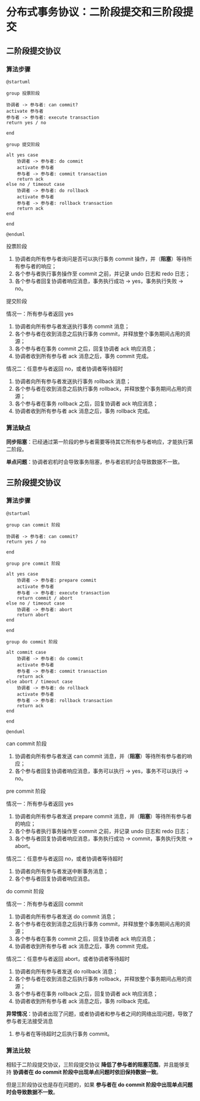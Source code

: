 # 分布式事务协议：二阶段提交和三阶段提交

## 二阶段提交协议

### 算法步骤

```plantuml
@startuml

group 投票阶段

协调者 -> 参与者: can commit?
activate 参与者
参与者 -> 参与者: execute transaction
return yes / no

end

group 提交阶段

alt yes case
	协调者 -> 参与者: do commit
	activate 参与者
	参与者 -> 参与者: commit transaction
	return ack
else no / timeout case
	协调者 -> 参与者: do rollback
	activate 参与者
	参与者 -> 参与者: rollback transaction
	return ack
end

end

@enduml
```

投票阶段

1. 协调者向所有参与者询问是否可以执行事务 commit 操作，并（**阻塞**）等待所有参与者的响应；
2. 各个参与者执行事务操作至 commit 之前，并记录 undo 日志和 redo 日志；
3. 各个参与者回复协调者响应消息，事务执行成功 -> yes，事务执行失败 -> no。

提交阶段

情况一：所有参与者返回 yes

1. 协调者向所有参与者发送执行事务 commit 消息；
2. 各个参与者在收到消息之后执行事务 commit，并释放整个事务期间占用的资源；
3. 各个参与者在事务 commit 之后，回复协调者 ack 响应消息；
4. 协调者收到所有参与者 ack 消息之后，事务 commit 完成。

情况二：任意参与者返回 no，或者协调者等待超时

1. 协调者向所有参与者发送执行事务 rollback 消息；
2. 各个参与者在收到消息之后执行事务 rollback，并释放整个事务期间占用的资源；
3. 各个参与者在事务 rollback 之后，回复协调者 ack 响应消息；
4. 协调者收到所有参与者 ack 消息之后，事务 rollback 完成。

### 算法缺点

**同步阻塞**：已经通过第一阶段的参与者需要等待其它所有参与者响应，才能执行第二阶段。

**单点问题**：协调者宕机时会导致事务阻塞，参与者宕机时会导致数据不一致。

## 三阶段提交协议

### 算法步骤

```plantuml
@startuml

group can commit 阶段

协调者 -> 参与者: can commit?
return yes / no

end

group pre commit 阶段

alt yes case
	协调者 -> 参与者: prepare commit
	activate 参与者
	参与者 -> 参与者: execute transaction
	return commit / abort
else no / timeout case
	协调者 -> 参与者: abort
	return abort
end

end

group do commit 阶段

alt commit case
	协调者 -> 参与者: do commit
	activate 参与者
	参与者 -> 参与者: commit transaction
	return ack
else abort / timeout case
	协调者 -> 参与者: do rollback
	activate 参与者
	参与者 -> 参与者: rollback transaction
	return ack
end

end

@enduml
```

can commit 阶段

1. 协调者向所有参与者发送 can commit 消息，并（**阻塞**）等待所有参与者的响应；
2. 各个参与者回复协调者响应消息，事务可以执行 -> yes，事务不可以执行 -> no。

pre commit 阶段

情况一：所有参与者返回 yes

1. 协调者向所有参与者发送 prepare commit 消息，并（**阻塞**）等待所有参与者的响应；
2. 各个参与者执行事务操作至 commit 之前，并记录 undo 日志和 redo 日志；
3. 各个参与者回复协调者响应消息，事务执行成功 -> commit，事务执行失败 -> abort。

情况二：任意参与者返回 no，或者协调者等待超时

1. 协调者向所有参与者发送中断事务消息；
2. 各个参与者回复协调者响应消息。

do commit 阶段

情况一：所有参与者返回 commit

1. 协调者向所有参与者发送 do commit 消息；
2. 各个参与者在收到消息之后执行事务 commit，并释放整个事务期间占用的资源；
3. 各个参与者在事务 commit 之后，回复协调者 ack 响应消息；
4. 协调者收到所有参与者 ack 消息之后，事务 commit 完成。

情况二：任意参与者返回 abort，或者协调者等待超时

1. 协调者向所有参与者发送 do rollback 消息；
2. 各个参与者在收到消息之后执行事务 rollback，并释放整个事务期间占用的资源；
3. 各个参与者在事务 rollback 之后，回复协调者 ack 响应消息；
4. 协调者收到所有参与者 ack 消息之后，事务 rollback 完成。

**异常情况**：协调者出现了问题，或者协调者和参与者之间的网络出现问题，导致了参与者无法接受消息

1. 参与者在等待超时之后执行事务 commit。

### 算法比较

相较于二阶段提交协议，三阶段提交协议 **降低了参与者的阻塞范围**，并且能够支持 **协调者在 do commit 阶段中出现单点问题时依旧保持数据一致**。

但是三阶段协议也是存在问题的，如果 **参与者在 do commit 阶段中出现单点问题时会导致数据不一致**。
